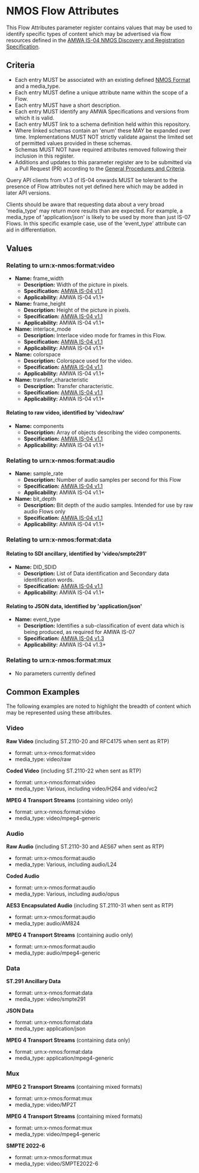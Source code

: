 # NMOS Flow Attributes

This Flow Attributes parameter register contains values that may be used to identify specific types of content which may be advertised via flow resources defined in the [AMWA IS-04 NMOS Discovery and Registration Specification](https://github.com/AMWA-TV/nmos-discovery-registration).

## Criteria

- Each entry MUST be associated with an existing defined [NMOS Format](../formats) and a media\_type.
- Each entry MUST define a unique attribute name within the scope of a Flow.
- Each entry MUST have a short description.
- Each entry MUST identify any AMWA Specifications and versions from which it is valid.
- Each entry MUST link to a schema definition held within this repository.
- Where linked schemas contain an 'enum' these MAY be expanded over time. Implementations MUST NOT strictly validate against the limited set of permitted values provided in these schemas.
- Schemas MUST NOT have required attributes removed following their inclusion in this register.
- Additions and updates to this parameter register are to be submitted via a Pull Request (PR) according to the [General Procedures and Criteria](../README.md#general-procedures-and-criteria).

Query API clients from v1.3 of IS-04 onwards MUST be tolerant to the presence of Flow attributes not yet defined here which may be added in later API versions.

Clients should be aware that requesting data about a very broad 'media\_type' may return more results than are expected. For example, a media\_type of 'application/json' is likely to be used by more than just IS-07 Flows. In this specific example case, use of the 'event_type' attribute can aid in differentiation.

## Values

### Relating to urn:x-nmos:format:video

- **Name:** frame_width
  - **Description:** Width of the picture in pixels.
  - **Specification:** [AMWA IS-04 v1.1](https://github.com/AMWA-TV/nmos-discovery-registration/tree/v1.1.x)
  - **Applicability:** AMWA IS-04 v1.1+
- **Name:** frame_height
  - **Description:** Height of the picture in pixels.
  - **Specification:** [AMWA IS-04 v1.1](https://github.com/AMWA-TV/nmos-discovery-registration/tree/v1.1.x)
  - **Applicability:** AMWA IS-04 v1.1+
- **Name:** interlace_mode
  - **Description:** Interlace video mode for frames in this Flow.
  - **Specification:** [AMWA IS-04 v1.1](https://github.com/AMWA-TV/nmos-discovery-registration/tree/v1.1.x)
  - **Applicability:** AMWA IS-04 v1.1+
- **Name:** colorspace
  - **Description:** Colorspace used for the video.
  - **Specification:** [AMWA IS-04 v1.1](https://github.com/AMWA-TV/nmos-discovery-registration/tree/v1.1.x)
  - **Applicability:** AMWA IS-04 v1.1+
- **Name:** transfer_characteristic
  - **Description:** Transfer characteristic.
  - **Specification:** [AMWA IS-04 v1.1](https://github.com/AMWA-TV/nmos-discovery-registration/tree/v1.1.x)
  - **Applicability:** AMWA IS-04 v1.1+

#### Relating to raw video, identified by 'video/raw'

- **Name:** components
  - **Description:** Array of objects describing the video components.
  - **Specification:** [AMWA IS-04 v1.1](https://github.com/AMWA-TV/nmos-discovery-registration/tree/v1.1.x)
  - **Applicability:** AMWA IS-04 v1.1+

### Relating to urn:x-nmos:format:audio

- **Name:** sample_rate
  - **Description:** Number of audio samples per second for this Flow
  - **Specification:** [AMWA IS-04 v1.1](https://github.com/AMWA-TV/nmos-discovery-registration/tree/v1.1.x)
  - **Applicability:** AMWA IS-04 v1.1+
- **Name:** bit_depth
  - **Description:** Bit depth of the audio samples. Intended for use by raw audio Flows only
  - **Specification:** [AMWA IS-04 v1.1](https://github.com/AMWA-TV/nmos-discovery-registration/tree/v1.1.x)
  - **Applicability:** AMWA IS-04 v1.1+

### Relating to urn:x-nmos:format:data

#### Relating to SDI ancillary, identified by 'video/smpte291'

- **Name:** DID_SDID
  - **Description:** List of Data identification and Secondary data identification words.
  - **Specification:** [AMWA IS-04 v1.1](https://github.com/AMWA-TV/nmos-discovery-registration/tree/v1.1.x)
  - **Applicability:** AMWA IS-04 v1.1+

#### Relating to JSON data, identified by 'application/json'

- **Name:** event_type
  - **Description:** Identifies a sub-classification of event data which is being produced, as required for AMWA IS-07
  - **Specification:** [AMWA IS-04 v1.3](https://github.com/AMWA-TV/nmos-discovery-registration/tree/v1.3-dev)
  - **Applicability:** AMWA IS-04 v1.3+

### Relating to urn:x-nmos:format:mux

- No parameters currently defined

## Common Examples

The following examples are noted to highlight the breadth of content which may be represented using these attributes.

### Video

**Raw Video** (including ST.2110-20 and RFC4175 when sent as RTP)
* format: urn:x-nmos:format:video
* media\_type: video/raw

**Coded Video** (including ST.2110-22 when sent as RTP)
* format: urn:x-nmos:format:video
* media\_type: Various, including video/H264 and video/vc2

**MPEG 4 Transport Streams** (containing video only)
* format: urn:x-nmos:format:video
* media\_type: video/mpeg4-generic

### Audio

**Raw Audio** (including ST.2110-30 and AES67 when sent as RTP)
* format: urn:x-nmos:format:audio
* media\_type: Various, including audio/L24

**Coded Audio**
* format: urn:x-nmos:format:audio
* media\_type: Various, including audio/opus

**AES3 Encapsulated Audio** (including ST.2110-31 when sent as RTP)
* format: urn:x-nmos:format:audio
* media\_type: audio/AM824

**MPEG 4 Transport Streams** (containing audio only)
* format: urn:x-nmos:format:audio
* media\_type: audio/mpeg4-generic

### Data

**ST.291 Ancillary Data**
* format: urn:x-nmos:format:data
* media\_type: video/smpte291

**JSON Data**
* format: urn:x-nmos:format:data
* media\_type: application/json

**MPEG 4 Transport Streams** (containing data only)
* format: urn:x-nmos:format:data
* media\_type: application/mpeg4-generic

### Mux

**MPEG 2 Transport Streams** (containing mixed formats)
* format: urn:x-nmos:format:mux
* media\_type: video/MP2T

**MPEG 4 Transport Streams** (containing mixed formats)
* format: urn:x-nmos:format:mux
* media\_type: video/mpeg4-generic

**SMPTE 2022-6**
* format: urn:x-nmos:format:mux
* media\_type: video/SMPTE2022-6
